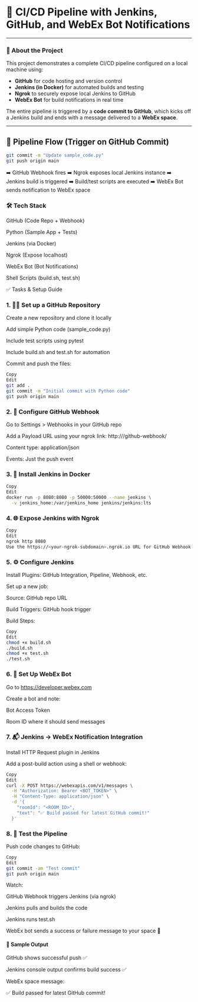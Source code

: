 # 🔁 CI/CD Pipeline with Jenkins, GitHub, and WebEx Bot Notifications

---

### 📘 About the Project

This project demonstrates a complete CI/CD pipeline configured on a local machine using:
- **GitHub** for code hosting and version control  
- **Jenkins (in Docker)** for automated builds and testing  
- **Ngrok** to securely expose local Jenkins to GitHub  
- **WebEx Bot** for build notifications in real time  

The entire pipeline is triggered by a **code commit to GitHub**, which kicks off a Jenkins build and ends with a message delivered to a **WebEx space**.

---

## 🔗 Pipeline Flow (Trigger on GitHub Commit)

```bash
git commit -m "Update sample_code.py"
git push origin main
```
➡️ GitHub Webhook fires
➡️ Ngrok exposes local Jenkins instance
➡️ Jenkins build is triggered
➡️ Build/test scripts are executed
➡️ WebEx Bot sends notification to WebEx space

### 🛠️ Tech Stack
GitHub (Code Repo + Webhook)

Python (Sample App + Tests)

Jenkins (via Docker)

Ngrok (Expose localhost)

WebEx Bot (Bot Notifications)

Shell Scripts (build.sh, test.sh)

✅ Tasks & Setup Guide
### 1. 🧑‍💻 Set up a GitHub Repository
Create a new repository and clone it locally

Add simple Python code (sample_code.py)

Include test scripts using pytest

Include build.sh and test.sh for automation

Commit and push the files:

``` bash
Copy
Edit
git add .
git commit -m "Initial commit with Python code"
git push origin main

```

### 2. 🔔 Configure GitHub Webhook
Go to Settings > Webhooks in your GitHub repo

Add a Payload URL using your ngrok link:
http://<ngrok-url>/github-webhook/

Content type: application/json

Events: Just the push event

### 3. 🐳 Install Jenkins in Docker
``` bash
Copy
Edit
docker run -p 8080:8080 -p 50000:50000 --name jenkins \
  -v jenkins_home:/var/jenkins_home jenkins/jenkins:lts

```

### 4. 🌐 Expose Jenkins with Ngrok
``` bash
Copy
Edit
ngrok http 8080
Use the https://<your-ngrok-subdomain>.ngrok.io URL for GitHub Webhook

```

### 5. ⚙️ Configure Jenkins
Install Plugins: GitHub Integration, Pipeline, Webhook, etc.

Set up a new job:

Source: GitHub repo URL

Build Triggers: GitHub hook trigger

Build Steps:

``` bash
Copy
Edit
chmod +x build.sh
./build.sh
chmod +x test.sh
./test.sh

```

### 6. 🤖 Set Up WebEx Bot
Go to https://developer.webex.com

Create a bot and note:

Bot Access Token

Room ID where it should send messages

### 7. 📬 Jenkins → WebEx Notification Integration
Install HTTP Request plugin in Jenkins

Add a post-build action using a shell or webhook:

``` bash
Copy
Edit
curl -X POST https://webexapis.com/v1/messages \
  -H "Authorization: Bearer <BOT_TOKEN>" \
  -H "Content-Type: application/json" \
  -d '{
    "roomId": "<ROOM_ID>",
    "text": "✅ Build passed for latest GitHub commit!"
  }'

```

### 8. 🧪 Test the Pipeline
Push code changes to GitHub:

``` bash
Copy
Edit
git commit -am "Test commit"
git push origin main

```

Watch:

GitHub Webhook triggers Jenkins (via ngrok)

Jenkins pulls and builds the code

Jenkins runs test.sh

WebEx bot sends a success or failure message to your space 🎉

#### 🧪 Sample Output
GitHub shows successful push ✅

Jenkins console output confirms build success ✅

WebEx space message:

✅ Build passed for latest GitHub commit!
